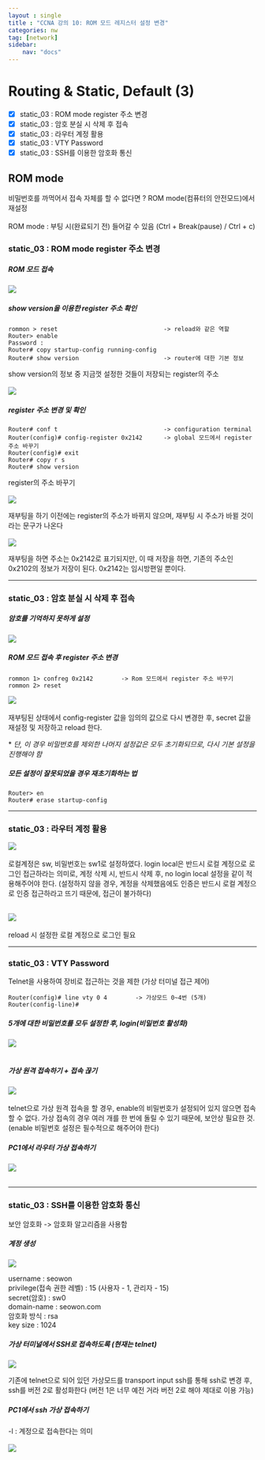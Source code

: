 ```yaml
---
layout : single
title : "CCNA 강의 10: ROM 모드 레지스터 설정 변경"
categories: nw
tag: [network]
sidebar:
    nav: "docs"
---
```


# Routing & Static, Default (3)

-  [x] static_03 : ROM mode register 주소 변경
-  [x] static_03 : 암호 분실 시 삭제 후 접속
-  [x] static_03 : 라우터 계정 활용
-  [x] static_03 : VTY Password
-  [x] static_03 : SSH를 이용한 암호화 통신

## ROM mode
비밀번호를 까먹어서 접속 자체를 할 수 없다면 ? ROM mode(컴퓨터의 안전모드)에서 재설정 <br><br>
ROM mode : 부팅 시(완료되기 전) 들어갈 수 있음 (Ctrl + Break(pause) / Ctrl + c)

### static_03 : ROM mode register 주소 변경

##### ROM 모드 접속
<img src = "/images/network/packet_tracer/39.png">

##### show version을 이용한 register 주소 확인

```
rommon > reset                              -> reload와 같은 역할
Router> enable                              
Password :
Router# copy startup-config running-config
Router# show version                        -> router에 대한 기본 정보
```

show version의 정보 중 지금껏 설정한 것들이 저장되는 register의 주소<br><br>
<img src = "/images/network/packet_tracer/40.png">


##### register 주소 변경 및 확인

```
Router# conf t                              -> configuration terminal
Router(config)# config-register 0x2142      -> global 모드에서 register 주소 바꾸기
Router(config)# exit
Router# copy r s
Router# show version
```

register의 주소 바꾸기<br><br>
<img src = "/images/network/packet_tracer/41.png">

재부팅을 하기 이전에는 register의 주소가 바뀌지 않으며, 재부팅 시 주소가 바뀔 것이라는 문구가 나온다<br><br>
<img src = "/images/network/packet_tracer/42.png">

재부팅을 하면 주소는 0x2142로 표기되지만, 이 때 저장을 하면, 기존의 주소인 0x2102의 정보가 저장이 된다. 0x2142는 임시방편일 뿐이다.

---

### static_03 : 암호 분실 시 삭제 후 접속
##### 암호를 기억하지 못하게 설정
<img src = "/images/network/packet_tracer/43.png">


##### ROM 모드 접속 후 register 주소 변경

```
rommon 1> confreg 0x2142        -> Rom 모드에서 register 주소 바꾸기
rommon 2> reset
```
<img src = "/images/network/packet_tracer/44.png"> <br> <br>
재부팅된 상태에서 config-register 값을 임의의 값으로 다시 변경한 후, secret 값을 재설정 및 저장하고 reload 한다. <br>

\* *단, 이 경우 비밀번호를 제외한 나머지 설정값은 모두 초기화되므로, 다시 기본 설정을 진행해야 함*

##### 모든 설정이 잘못되었을 경우 재초기화하는 법

```
Router> en
Router# erase startup-config
```

---

### static_03 : 라우터 계정 활용
<img src = "/images/network/packet_tracer/45.png"> <br> <br>
로컬계정은 sw, 비밀번호는 sw1로 설정하였다. login local은 반드시 로컬 계정으로 로그인 접근하라는 의미로, 계정 삭제 시, 반드시 삭제 후, no login local 설정을 같이 적용해주어야 한다. (설정하지 않을 경우, 계정을 삭제했음에도 인증은 반드시 로컬 계정으로 인증 접근하라고 뜨기 때문에, 접근이 불가하다)<br> <br>

<img src = "/images/network/packet_tracer/46.png"> <br> <br>
reload 시 설정한 로컬 계정으로 로그인 필요

---

### static_03 :  VTY Password

Telnet을 사용하여 장비로 접근하는 것을 제한 (가상 터미널 접근 제어)

```
Router(config)# line vty 0 4        -> 가상모드 0~4번 (5개)
Router(config-line)#
```
##### 5개에 대한 비밀번호를 모두 설정한 후, login(비밀번호 활성화)
<img src = "/images/network/packet_tracer/47.png"> <br> <br>

##### 가상 원격 접속하기 + 접속 끊기
<img src = "/images/network/packet_tracer/48.png"> <br> <br>
telnet으로 가상 원격 접속을 할 경우, enable의 비밀번호가 설정되어 있지 않으면 접속할 수 없다. 가상 접속의 경우 여러 개를 한 번에 돌릴 수 있기 때문에, 보안상 필요한 것. (enable 비밀번호 설정은 필수적으로 해주어야 한다)

##### PC1에서 라우터 가상 접속하기
<img src = "/images/network/packet_tracer/49.png"> <br> <br>

---

### static_03 : SSH를 이용한 암호화 통신

보안 암호화 -> 암호화 알고리즘을 사용함

##### 계정 생성
<img src = "/images/network/packet_tracer/50.png"> <br>

username : seowon<br>
privilege(접속 권한 레벨) : 15 (사용자 - 1, 관리자 - 15)<br>
secret(암호) : sw0<br>
domain-name : seowon.com<br>
암호화 방식 : rsa<br>
key size : 1024<br>

##### 가상 터미널에서 SSH로 접속하도록 (현재는 telnet)
<img src = "/images/network/packet_tracer/51.png"> <br>

기존에 telnet으로 되어 있던 가상모드를 transport input ssh를 통해 ssh로 변경 후, ssh를 버전 2로 활성화한다 (버전 1은 너무 예전 거라 버전 2로 해야 제대로 이용 가능)

##### PC1에서 ssh 가상 접속하기
-l : 계정으로 접속한다는 의미<br> <br>
<img src = "/images/network/packet_tracer/52.png"> <br>